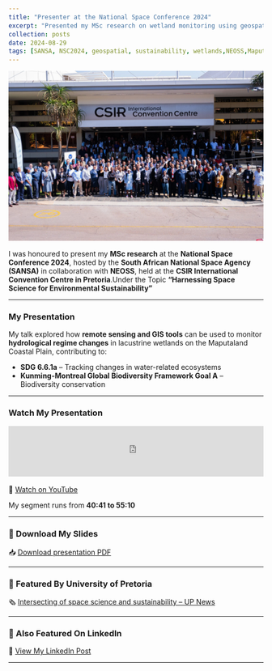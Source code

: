 ```yaml
---
title: "Presenter at the National Space Conference 2024"
excerpt: "Presented my MSc research on wetland monitoring using geospatial tools at NSC2024 hosted by SANSA and NEOSS."
collection: posts
date: 2024-08-29
tags: [SANSA, NSC2024, geospatial, sustainability, wetlands,NEOSS,Maputaland]
---
```


![NSC 2024 Banner](/images/banner_nsc.jfif)

I was honoured to present my **MSc research** at the **National Space Conference 2024**, hosted by the **South African National Space Agency (SANSA)** in collaboration with **NEOSS**, held at the **CSIR International Convention Centre in Pretoria**.Under the Topic **“Harnessing Space Science for Environmental Sustainability”**

---

###  My Presentation

My talk explored how **remote sensing and GIS tools** can be used to monitor **hydrological regime changes** in lacustrine wetlands on the Maputaland Coastal Plain, contributing to:

- **SDG 6.6.1a** – Tracking changes in water-related ecosystems
- **Kunming-Montreal Global Biodiversity Framework Goal A** – Biodiversity conservation

---

### Watch My Presentation

<iframe width="100%" height="100" src="https://www.youtube.com/embed/YOUR_VIDEO_ID" frameborder="0" allowfullscreen></iframe>

🔗 [Watch on YouTube](https://www.youtube.com/watch?v=xaH614ln4hM)

My segment runs from **40:41 to 55:10**

---

### 📄 Download My Slides

📥 [Download presentation PDF](https://www.spaceconference.co.za/wp-content/uploads/2024/09/NSC-2024-Showcasing-Session-2-4-Assessing-changes-Ndlovu.pdf)

---

### 📰 Featured By University of Pretoria

🗞️ [Intersecting of space science and sustainability – UP News](https://www.up.ac.za/geography-geoinformatics-and-meteorology/news/post_3255703-intersecting-of-space-science-and-sustainability)

---

### 🔗 Also Featured On LinkedIn

🔗 [View My LinkedIn Post](https://www.linkedin.com/posts/nkosingizwile-ndlovu-96a1aa108_nsc2024-sansa-neoss-activity-7239186898529751041-saBN?utm_source=share&utm_medium=member_desktop&rcm=ACoAABzfGtkBzqL_c-MyAFhCeKzVrgGgNGS-FuY)

---


